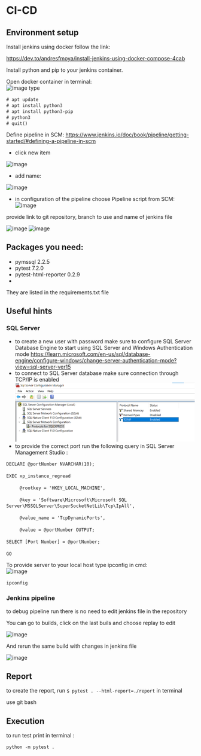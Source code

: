 # CI-CD

## Environment setup

Install jenkins using docker follow the link:  

https://dev.to/andresfmoya/install-jenkins-using-docker-compose-4cab  

Install python and pip to your jenkins container.  

Open docker container in terminal:  
![image](https://user-images.githubusercontent.com/67369891/201064644-a6930118-4020-4e62-80e7-5f048e11de0c.png)
type 
```
# apt update
# apt install python3
# apt install python3-pip
# python3
# quit()
```

Define pipeline in SCM:
https://www.jenkins.io/doc/book/pipeline/getting-started/#defining-a-pipeline-in-scm  

- click new item  

![image](https://user-images.githubusercontent.com/67369891/201055959-d9bcbd33-0fe2-4645-be4a-b23a7a9de367.png)  

- add name:  

![image](https://user-images.githubusercontent.com/67369891/201056371-32ada2f2-396c-405a-90c9-51b704e542d4.png)  

- in configuration of the pipeline choose Pipeline script from SCM:
![image](https://user-images.githubusercontent.com/67369891/201057041-ab783ccb-b4df-445b-8d67-46c275c8987f.png)  

provide link to git repository, branch to use and name of jenkins file  

![image](https://user-images.githubusercontent.com/67369891/201057433-f06edfa6-ac8c-4d6e-b07e-3fce656c13f5.png)
![image](https://user-images.githubusercontent.com/67369891/201058043-5bf8d9b8-7dff-4f4f-b267-8ad4ec160558.png)


## Packages you need:
- pymssql 2.2.5
- pytest 7.2.0
- pytest-html-reporter 0.2.9  
- 
They are listed in the requirements.txt file

## Useful hints 
### SQL Server
- to create a new user with password make sure to configure SQL Server Database Engine to start using SQL Server and Windows Authentication mode
https://learn.microsoft.com/en-us/sql/database-engine/configure-windows/change-server-authentication-mode?view=sql-server-ver15
- to connect to SQL Server database make sure connection through TCP/IP is enabled
![img.png](img.png)
- to provide the correct port run the following query in  SQL Server Management Studio :  
```
DECLARE @portNumber NVARCHAR(10);

EXEC xp_instance_regread

     @rootkey = 'HKEY_LOCAL_MACHINE',

     @key = 'Software\Microsoft\Microsoft SQL Server\MSSQLServer\SuperSocketNetLib\Tcp\IpAll',

     @value_name = 'TcpDynamicPorts',

     @value = @portNumber OUTPUT;

SELECT [Port Number] = @portNumber;

GO
```
To provide server to your local host type ipconfig in cmd:  
![image](https://user-images.githubusercontent.com/67369891/201068356-e6f4da25-fb09-4052-a40b-d64f598bfb63.png)
```
ipconfig
```
### Jenkins pipeline
to debug pipeline run there is no need to edit jenkins file in the repository  

You can go to builds, click on the last buils and choose replay to edit   

![image](https://user-images.githubusercontent.com/67369891/201061183-aaafc43b-9cbe-4d1d-80f6-a77b5772c5d3.png)  

And rerun the same build with changes in jenkins file  

![image](https://user-images.githubusercontent.com/67369891/201061388-83bbfe75-ff9e-44ff-8e56-4af876cc9f6d.png)

## Report

to create the report, run 
```$ pytest . --html-report=./report```
in terminal

use git bash

## Execution

to run test print in terminal :
```
python -m pytest .
```

